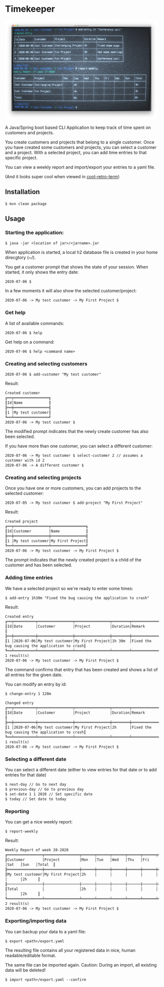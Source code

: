 Timekeeper
==========
![alt text](screenshot.png "Looking extra cool with cool-retro-term")

A Java/Spring boot based CLI Application to keep track of time spent on 
customers and projects.

You create customers and projects that belong to a single customer. Once you 
have created some customers and projects, you can select a customer and  a 
project. With a selected project, you can add time entries to that specific 
project.

You can view a weekly report and import/export your entries to a yaml file.

(And it looks super cool when viewed in [cool-retro-term](https://github.com/Swordfish90/cool-retro-term))  

Installation
------------
```
$ mvn clean package
```

Usage
-----

### Starting the application:
```
$ java -jar <location of jar>/<jarname>.jar 
```

When application is started, a local h2 database file is created in your home 
direcgtory (~/).

You get a customer prompt that shows the state of your session. When started, 
it only shows the entry date:
```
2020-07-06 $
```

In a few moments it will also show the selected customer/project:
```
2020-07-06 -> My test customer -> My First Project $
```

### Get help
A list of available commands:
```
2020-07-06 $ help
```
Get help on a command:
```
2020-07-06 $ help <command name>
```

### Creating and selecting customers
```
2020-07-06 $ add-customer "My test customer"
```
Result:
```
Created customer
╔══╤════════════════╗
║Id│Name            ║
╠══╪════════════════╣
║1 │My test customer║
╚══╧════════════════╝
2020-07-06 -> My test customer $
```
The modified prompt indicates that the newly create customer has also been 
selected.

If you have more than one customer, you can select a different customer:
```
2020-07-06 -> My test customer $ select-customer 2 // assumes a customer with id 2
2020-07-06 -> A different customer $
```

### Creating and selecting projects
Once you have one or more customers, you can add projects to the selected 
customer:
```
2020-07-05 -> My test customer $ add-project "My First Project"
```
Result:
```
Created project
╔══╤════════════════╤════════════════╗
║Id│Customer        │Name            ║
╠══╪════════════════╪════════════════╣
║1 │My test customer│My First Project║
╚══╧════════════════╧════════════════╝
2020-07-06 -> My test customer -> My First Project $
```
The prompt indicates that the newly created project is a child of the customer 
and has been selected.

### Adding time entries
We have a selected project so we're ready to enter some times:

```
$ add-entry 1h30m "Fixed the bug causing the application to crash"
```
Result:
```
Created entry
╔══╤══════════╤════════════════╤════════════════╤════════╤══════════════════════════════════════════════╗
║Id│Date      │Customer        │Project         │Duration│Remark                                        ║
╠══╪══════════╪════════════════╪════════════════╪════════╪══════════════════════════════════════════════╣
║1 │2020-07-06│My test customer│My First Project│1h 30m  │Fixed the bug causing the application to crash║
╚══╧══════════╧════════════════╧════════════════╧════════╧══════════════════════════════════════════════╝
1 result(s)
2020-07-06 -> My test customer -> My First Project $
```
The command confirms that entry that has been created and shows a list of all 
entries for the given date.

You can modify an entry by id:
```
$ change-entry 1 120m
```

```
Changed entry
╔══╤══════════╤════════════════╤════════════════╤════════╤══════════════════════════════════════════════╗
║Id│Date      │Customer        │Project         │Duration│Remark                                        ║
╠══╪══════════╪════════════════╪════════════════╪════════╪══════════════════════════════════════════════╣
║1 │2020-07-06│My test customer│My First Project│2h      │Fixed the bug causing the application to crash║
╚══╧══════════╧════════════════╧════════════════╧════════╧══════════════════════════════════════════════╝
1 result(s)
2020-07-06 -> My test customer -> My First Project $
```
### Selecting a different date
You can select a different date (either to view entries for that date or
to add entries for that date)
```
$ next-day // Go to next day
$ previous-day // Go to previous day
$ set-date 1 1 2020 // Set specific date
$ today // Set date to today
```

### Reporting
You can get a nice weekly report:

```
$ report-weekly
```
Result:
```
Weekly Report of week 28-2020
╔════════════════╤════════════════╤══════╤══════╤══════╤══════╤══════╤══════╤══════╤═══════╗
║Customer        │Project         │Mon   │Tue   │Wed   │Thu   │Fri   │Sat   │Sun   │Total  ║
╠════════════════╪════════════════╪══════╪══════╪══════╪══════╪══════╪══════╪══════╪═══════╣
║My test customer│My First Project│2h    │      │      │      │      │      │      │2h     ║
╟────────────────┼────────────────┼──────┼──────┼──────┼──────┼──────┼──────┼──────┼───────╢
║Total           │                │2h    │      │      │      │      │      │      │2h     ║
╚════════════════╧════════════════╧══════╧══════╧══════╧══════╧══════╧══════╧══════╧═══════╝
2 result(s)
2020-07-06 -> My test customer -> My First Project $
```

### Exporting/importing data
You can backup your data to a yaml file:
```
$ export <path>/export.yaml
```
The resulting file contains all your registered data in nice, human 
readable/editable format.

The same file can be imported again. Caution: During an import, all existing 
data will be deleted!
```
$ import <path>/export.yaml --confirm
```


